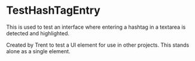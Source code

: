 # TestHashTagEntry
This is used to test an interface where entering a hashtag in a textarea is detected and highlighted.

Created by Trent to test a UI element for use in other projects. This stands alone as a single element.

